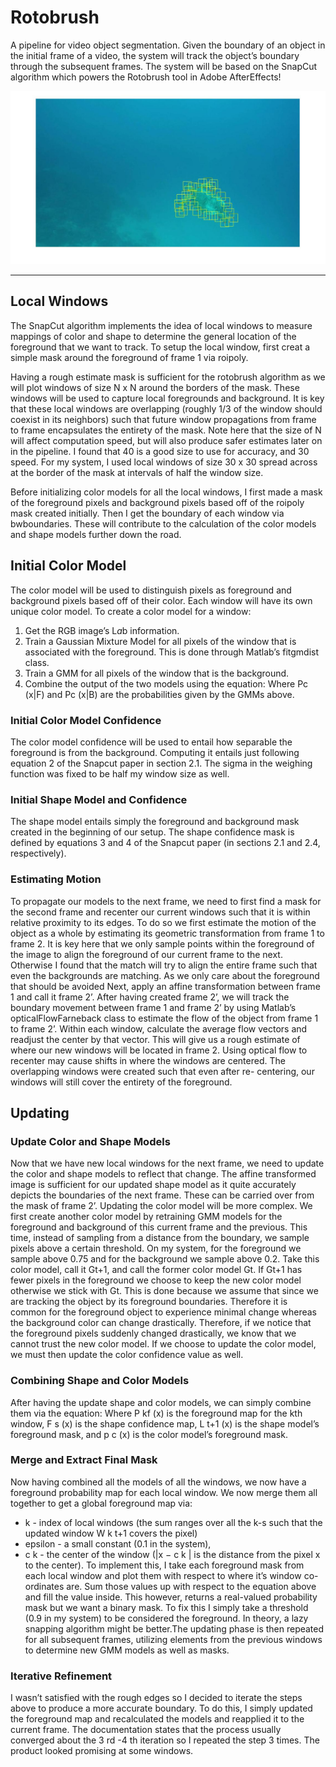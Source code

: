 # Rotobrush

A pipeline for video object segmentation. Given the boundary of an object in the initial frame of a video, 
the system will track the object’s boundary through the subsequent frames. 
The system will be based on the SnapCut algorithm which powers the Rotobrush tool in Adobe AfterEffects! 

![localWindows](example/update_windows.jpg)

---

## Local Windows
The SnapCut algorithm implements the idea of local windows to measure mappings of color and shape
to determine the general location of the foreground that we want to track. To setup the local window,
first creat a simple mask around the foreground of frame 1 via roipoly.

Having a rough estimate mask is sufficient for the rotobrush algorithm as we will plot windows of size
N x N around the borders of the mask. These windows will be used to capture local foregrounds and
background. It is key that these local windows are overlapping (roughly 1/3 of the window should
coexist in its neighbors) such that future window propagations from frame to frame encapsulates the
entirety of the mask. Note here that the size of N will affect computation speed, but will also produce
safer estimates later on in the pipeline. I found that 40 is a good size to use for accuracy, and 30 speed.
For my system, I used local windows of size 30 x 30 spread across at the border of the mask at intervals
of half the window size. 

Before initializing color models for all the local windows, I first made a mask of the foreground pixels
and background pixels based off of the roipoly mask created initially. Then I get the boundary of each
window via bwboundaries. These will contribute to the calculation of the color models and shape
models further down the road.

## Initial Color Model

The color model will be used to distinguish pixels as foreground and background pixels based off of
their color. Each window will have its own unique color model. To create a color model for a window:
1. Get the RGB image’s L*a*b information.
2. Train a Gaussian Mixture Model for all pixels of the window that is associated with the foreground.
This is done through Matlab’s fitgmdist class.
3. Train a GMM for all pixels of the window that is the background.
4. Combine the output of the two models using the equation:
Where Pc (x|F) and Pc (x|B) are the probabilities given by the GMMs above.

### Initial Color Model Confidence
The color model confidence will be used to entail how separable the foreground is from the
background. Computing it entails just following equation 2 of the Snapcut paper in section 2.1. The
sigma in the weighing function was fixed to be half my window size as well.

### Initial Shape Model and Confidence
The shape model entails simply the foreground and background mask created in the beginning of our
setup. The shape confidence mask is defined by equations 3 and 4 of the Snapcut paper (in sections 2.1
and 2.4, respectively).

### Estimating Motion
To propagate our models to the next frame, we need to first find a mask for the second frame and
recenter our current windows such that it is within relative proximity to its edges. To do so we first
estimate the motion of the object as a whole by estimating its geometric transformation from frame 1 to
frame 2. It is key here that we only sample points within the foreground of the image to align the
foreground of our current frame to the next. Otherwise I found that the match will try to align the entire
frame such that even the backgrounds are matching. As we only care about the foreground that should
be avoided Next, apply an affine transformation between frame 1 and call it frame 2’. After having
created frame 2’, we will track the boundary movement between frame 1 and frame 2’ by using
Matlab’s opticalFlowFarneback class to estimate the flow of the object from frame 1 to frame 2’.
Within each window, calculate the average flow vectors and readjust the center by that vector. This will
give us a rough estimate of where our new windows will be located in frame 2. Using optical flow to recenter may cause shifts in where the windows are centered. The overlapping windows were created such that even after re-
centering, our windows will still cover the entirety of the foreground.

## Updating
### Update Color and Shape Models
Now that we have new local windows for the next frame, we need to update the color and shape models
to reflect that change. The affine transformed image is sufficient for our updated shape model as it quite
accurately depicts the boundaries of the next frame. These can be carried over from the mask of frame
2’. Updating the color model will be more complex. We first create another color model by retraining
GMM models for the foreground and background of this current frame and the previous. This time,
instead of sampling from a distance from the boundary, we sample pixels above a certain threshold. On
my system, for the foreground we sample above 0.75 and for the background we sample above 0.2.
Take this color model, call it Gt+1, and call the former color model Gt. If Gt+1 has fewer pixels in the
foreground we choose to keep the new color model otherwise we stick with Gt. This is done because
we assume that since we are tracking the object by its foreground boundaries. Therefore it is common
for the foreground object to experience minimal change whereas the background color can change
drastically. Therefore, if we notice that the foreground pixels suddenly changed drastically, we know
that we cannot trust the new color model. If we choose to update the color model, we must then update
the color confidence value as well.

### Combining Shape and Color Models
After having the update shape and color models, we can simply combine them via the equation:
Where P kf (x) is the foreground map for the kth window, F s (x) is the shape confidence
map, L t+1 (x) is the shape model’s foreground mask, and p c (x) is the color model’s foreground
mask.

### Merge and Extract Final Mask
Now having combined all the models of all the windows, we now have a foreground probability map
for each local window. We now merge them all together to get a global foreground map via:

* k - index of local windows (the sum ranges over all the k-s such that the updated window W k
t+1 covers the pixel)
* epsilon - a small constant (0.1 in the system),
* c k - the center of the window (|x − c k | is the distance from the pixel x to the center).
To implement this, I take each foreground mask from each local window and plot them with respect to
where it’s window co-ordinates are. Sum those values up with respect to the equation above and fill the
value inside. This however, returns a real-valued probability mask but we want a binary mask. To fix
this I simply take a threshold (0.9 in my system) to be considered the foreground. In theory, a lazy
snapping algorithm might be better.The updating phase is then repeated for all subsequent frames, utilizing elements from the previous windows to determine new GMM models as well as masks.

### Iterative Refinement
I wasn’t satisfied with the rough edges so I decided to iterate the steps above to produce a more
accurate boundary. To do this, I simply updated the foreground map and recalculated the models and
reapplied it to the current frame. The documentation states that the process usually converged about the
3 rd -4 th iteration so I repeated the step 3 times. The product looked promising at some windows.
